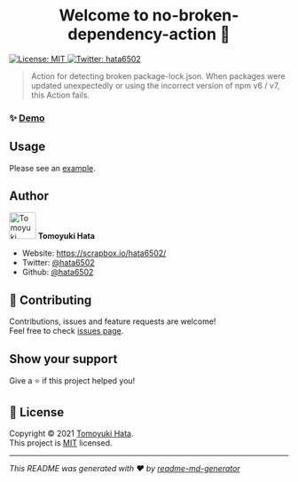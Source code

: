 <h1 align="center">Welcome to no-broken-dependency-action 👋</h1>
<p>
  <a href="https://github.com/hata6502/no-broken-dependency-action/blob/main/LICENSE" target="_blank">
    <img alt="License: MIT" src="https://img.shields.io/badge/License-MIT-yellow.svg" />
  </a>
  <a href="https://twitter.com/hata6502" target="_blank">
    <img alt="Twitter: hata6502" src="https://img.shields.io/twitter/follow/hata6502.svg?style=social" />
  </a>
</p>

> Action for detecting broken package-lock.json.
> When packages were updated unexpectedly or using the incorrect version of npm v6 / v7, this Action fails.

### ✨ [Demo](https://github.com/hata6502/no-broken-dependency-action-test/pulls)

## Usage

Please see an [example](https://github.com/hata6502/no-broken-dependency-action-test/blob/master/.github/workflows/test.yml).

## Author

<img alt="Tomoyuki Hata" src="https://avatars.githubusercontent.com/hata6502" width="48" /> **Tomoyuki Hata**

- Website: https://scrapbox.io/hata6502/
- Twitter: [@hata6502](https://twitter.com/hata6502)
- Github: [@hata6502](https://github.com/hata6502)

## 🤝 Contributing

Contributions, issues and feature requests are welcome!<br />Feel free to check [issues page](https://github.com/hata6502/no-broken-dependency-action/issues).

## Show your support

Give a ⭐️ if this project helped you!

## 📝 License

Copyright © 2021 [Tomoyuki Hata](https://github.com/hata6502).<br />
This project is [MIT](https://github.com/hata6502/no-broken-dependency-action/blob/main/LICENSE) licensed.

---

_This README was generated with ❤️ by [readme-md-generator](https://github.com/kefranabg/readme-md-generator)_
